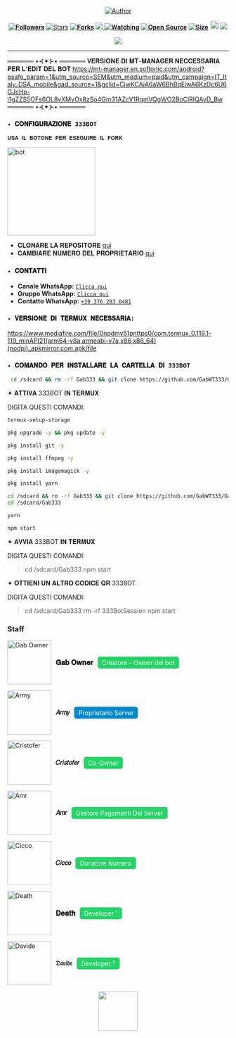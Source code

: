 
<p align="center">
  <a href="https://whatsapp.com/channel/0029VauhQviCsU9Ibrwlkb0h"><img title="Author" src="https://img.shields.io/badge/Canale%20Ufficiale-black?style=for-the-badge&logo=whatsApp"></a>
</p>

<p align="center"> 
  <a href="https://github.com/GabWT333/followers"><img title="𝐅𝐨𝐥𝐥𝐨𝐰𝐞𝐫𝐬" src="https://img.shields.io/github/followers/GabWT333?color=red&style=flat-square"></a> 
  <a href="https://github.com/GabWT333/Gab333/stargazers/"><img title="Stars" src="https://img.shields.io/github/stars/GabWT333?color=blue&style=flat-square"></a> 
  <a href="https://github.com/GabWT333/network/members"><img title="𝐅𝐨𝐫𝐤𝐬" src="https://img.shields.io/github/forks/GabWT333/Gab333?color=red&style=flat-square"></a> 
  <a href="https://komarev.com/ghpvc/?username=GabWT333&color=blue&style=flat-square&label=Profile+Visual"><img src="https://komarev.com/ghpvc/?username=GabWT333&color=blue&style=flat-square&label=Profile+Visual" /> 
  <a href="https://github.com/GabWT333/Gab333/watchers"><img title="𝐖𝐚𝐭𝐜𝐡𝐢𝐧𝐠" src="https://img.shields.io/github/watchers/GabWT333/Gab333?label=Watcher'srepo&color=blue&style=flat-square"></a> 
  <a href="https://github.com/GabWT333/Gab333"><img title="𝐎𝐩𝐞𝐧 𝐒𝐨𝐮𝐫𝐜𝐞" src="https://badges.frapsoft.com/os/v2/open-source.svg?v=103"></a> 
  <a href="https://github.com/GabWT333/Gab333/"><img title="𝐒𝐢𝐳𝐞" src="https://img.shields.io/github/repo-size/GabWT333/Gab333?style=flat-square&color=green"></a> 
  <a href="https://github.com/GabWT333/Gab333/graphs/commit-activity"><img height="20" src="https://img.shields.io/badge/Maintained%3F-yes-green.svg"></a> 
  <img width="" src="https://img.shields.io/github/repo-size/GabWT333/Gab333?color=red&label=Repo%20Size&style=for-the-badge&logo=appveyor"> 
</p> 

<p align="center"> 
  <img width="" src="https://qu.ax/irkJC.jpg"> 
</p> 

---------
══════ •⊰✦⊱• ══════
𝐕𝐄𝐑𝐒𝐈𝐎𝐍𝐄 𝐃𝐈 𝐌𝐓-𝐌𝐀𝐍𝐀𝐆𝐄𝐑 𝐍𝐄𝐂𝐂𝐄𝐒𝐒𝐀𝐑𝐈𝐀 𝐏𝐄𝐑 𝐋'𝐄𝐃𝐈𝐓 𝐃𝐄𝐋 𝐁𝐎𝐓
https://mt-manager.en.softonic.com/android?psafe_param=1&utm_source=SEM&utm_medium=paid&utm_campaign=IT_Italy_DSA_mobile&gad_source=1&gclid=CjwKCAiA6aW6BhBqEiwA6KzDc6U6GJcHp-i1gZZS5OFs6OL8vXMvOx8zSo4Gm31AZcV1RgmVQgWO2BoClRIQAvD_Bw
══════ •⊰✦⊱• ══════


### `✦ 𝐂𝐎𝐍𝐅𝐈𝐆𝐔𝐑𝐀𝐙𝐈𝐎𝐍𝐄 333BOT`

`𝐔𝐒𝐀 𝐈𝐋 𝐁𝐎𝐓𝐎𝐍𝐄 𝐏𝐄𝐑 𝐄𝐒𝐄𝐆𝐔𝐈𝐑𝐄 𝐈𝐋 𝐅𝐎𝐑𝐊` 

   <a href="https://github.com/GabWT333/Gab333/fork"><img title="bot" src="https://github.com/Alien-alfa/Alien-alfa/blob/beta/img/pngegg.png?raw=true" width="200"></a> 
 <br> 
 - 𝐂𝐋𝐎𝐍𝐀𝐑𝐄 𝐋𝐀 𝐑𝐄𝐏𝐎𝐒𝐈𝐓𝐎𝐑𝐄 [qui](https://github.com/GabWT333/Gab333/fork) 
 - 𝐂𝐀𝐌𝐁𝐈𝐀𝐑𝐄 𝐍𝐔𝐌𝐄𝐑𝐎 𝐃𝐄𝐋 𝐏𝐑𝐎𝐏𝐑𝐈𝐄𝐓𝐀𝐑𝐈𝐎 [qui](https://github.com/GabWT333/Gab333/blob/master/config.js) 

### `✦ 𝐂𝐎𝐍𝐓𝐀𝐓𝐓𝐈`
- **Canale WhatsApp:** [`Clicca qui`](https://whatsapp.com/channel/0029VauhQviCsU9Ibrwlkb0h)
- **Gruppo WhatsApp:** [`Clicca qui`](https://chat.whatsapp.com/JhrcigFtXpW4OzdhE9Jdq3)
- **Contatto WhatsApp:** [`+39 376 203 0481`](https://wa.me/393762030481)

### `✦ 𝐕𝐄𝐑𝐒𝐈𝐎𝐍𝐄 𝐃𝐈 𝐓𝐄𝐑𝐌𝐔𝐗 𝐍𝐄𝐂𝐄𝐒𝐒𝐀𝐑𝐈𝐀: `  
 https://www.mediafire.com/file/0npdmv51pnttps0/com.termux_0.119.1-119_minAPI21(arm64-v8a,armeabi-v7a,x86,x86_64)(nodpi)_apkmirror.com.apk/file 

### `✦ 𝐂𝐎𝐌𝐀𝐍𝐃𝐎 𝐏𝐄𝐑 𝐈𝐍𝐒𝐓𝐀𝐋𝐋𝐀𝐑𝐄 𝐋𝐀 𝐂𝐀𝐑𝐓𝐄𝐋𝐋𝐀 𝐃𝐈 333BOT`
```bash 
 cd /sdcard && rm -rf Gab333 && git clone https://github.com/GabWT333/Gab333.git && cd Gab333
```
✦ 𝐀𝐓𝐓𝐈𝐕𝐀 333BOT 𝐈𝐍 𝐓𝐄𝐑𝐌𝐔𝐗

DIGITA QUESTI COMANDI:

```bash
termux-setup-storage

pkg upgrade -y && pkg update -y

pkg install git -y

pkg install ffmpeg -y

pkg install imagemagick -y

pkg install yarn

cd /sdcard && rm -rf Gab333 && git clone https://github.com/GabWT333/Gab333.git
cd /sdcard/Gab333

yarn

npm start
```

✦ 𝐀𝐕𝐕𝐈𝐀 333BOT 𝐈𝐍 𝐓𝐄𝐑𝐌𝐔𝐗

DIGITA QUESTI COMANDI:

> cd /sdcard/Gab333 
> npm start

✦ 𝐎𝐓𝐓𝐈𝐄𝐍𝐈 𝐔𝐍 𝐀𝐋𝐓𝐑𝐎 𝐂𝐎𝐃𝐈𝐂𝐄 𝐐𝐑 333BOT

DIGITA QUESTI COMANDI:

> cd /sdcard/Gab333 
> rm -rf 333BotSession
> npm start


### Staff
<p style="display: flex; align-items: center;">
  <img src="https://qu.ax/dguVx.jpg" width="100px" height="100px" alt="Gab Owner" style="margin-right: 10px;">
  <span style="font-size: 16px; font-weight: bold;">𝐆𝐚𝐛 𝐎𝐰𝐧𝐞𝐫</span>
  <a href="https://wa.me/393762030481" style="background-color: #25D366; color: white; padding: 5px 10px; border-radius: 5px; text-decoration: none; margin-left: 10px;">Creatore - Owner del bot</a>
</p>

<p style="display: flex; align-items: center;">
  <img src="https://qu.ax/blsDp.jpg" width="100px" height="100px" alt="Army" style="margin-right: 10px;">
  <span style="font-size: 14px; font-weight: bold;">𝐴𝑟𝑚𝑦</span>
  <a href="https://t.me/retedna" style="background-color: #0088cc; color: white; padding: 5px 10px; border-radius: 5px; text-decoration: none; margin-left: 10px;">Proprietario Server</a>
</p>

<p style="display: flex; align-items: center;">
  <img src="https://qu.ax/FWOZE.jpg" width="100px" height="100px" alt="Cristofer" style="margin-right: 10px;">
  <span style="font-size: 14px; font-weight: bold;">𝐶𝑟𝑖𝑠𝑡𝑜𝑓𝑒𝑟</span>
  <a href="https://wa.me/393276121255" style="background-color: #25D366; color: white; padding: 5px 10px; border-radius: 5px; text-decoration: none; margin-left: 10px;">Co-Owner</a>
</p>

<p style="display: flex; align-items: center;">
  <img src="https://qu.ax/sisCV.jpg" width="100px" height="100px" alt="Amr" style="margin-right: 10px;">
  <span style="font-size: 14px; font-weight: bold;">𝐴𝑚𝑟</span>
  <a href="https://wa.me/855976087045" style="background-color: #25D366; color: white; padding: 5px 10px; border-radius: 5px; text-decoration: none; margin-left: 10px;">Gestore Pagamenti Del Server </a>
</p>

<p style="display: flex; align-items: center;">
  <img src="https://qu.ax/GOFsn.jpg" width="100px" height="100px" alt="Cicco" style="margin-right: 10px;">
  <span style="font-size: 14px; font-weight: bold;">𝐶𝑖𝑐𝑐𝑜</span>
  <a href="https://wa.me/393715341918" style="background-color: #25D366; color: white; padding: 5px 10px; border-radius: 5px; text-decoration: none; margin-left: 10px;">Donatore Numero</a>
</p>


<p style="display: flex; align-items: center;">
  <img src="https://qu.ax/kqvUq.jpg" width="100px" height="100px" alt="Death" style="margin-right: 10px;">
  <span style="font-size: 16px; font-weight: bold;">𝐃𝐞𝐚𝐭𝐡 </span>
  <a href="https://wa.me/447365589428" style="background-color: #25D366; color: white; padding: 5px 10px; border-radius: 5px; text-decoration: none; margin-left: 10px;">Developer ¹</a>
</p>

<p style="display: flex; align-items: center;">
  <img src="https://qu.ax/GeYrT.jpg" width="100px" height="100px" alt="Davide" style="margin-right: 10px;">
  <span style="font-size: 14px; font-weight: bold;">𝔇𝔞𝔳𝔦𝔡𝔢</span>
  <a href="https://wa.me/393518419909" style="background-color: #25D366; color: white; padding: 5px 10px; border-radius: 5px; text-decoration: none; margin-left: 10px;">Developer ²</a>
</p>



<p align="center">
  <a href="https://github.com/GabWT333/Gab333">
    <img src="http://readme-typing-svg.herokuapp.com?font=mono&size=17&duration=4000&color=0000FF&center=false&vCenter=false&lines=333Bot+presto+anche+in+altre+lingue+🇮🇹" height="90px">
  </a>
</p>